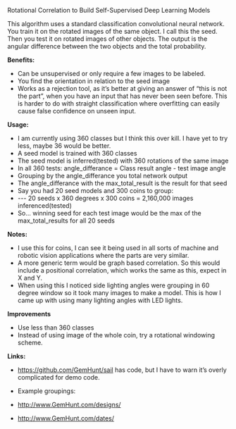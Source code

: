 Rotational Correlation to Build Self-Supervised Deep Learning Models
 
This algorithm uses a standard classification convolutional neural network. You train it on the rotated images of the same object. I call this the seed. Then you test it on rotated images of other objects. The output is the angular difference between the two objects and the total probability.


**Benefits:**
* Can be unsupervised or only require a few images to be labeled. 
* You find the orientation in relation to the seed image
* Works as a rejection tool, as it’s better at giving an answer of “this is not the part”, when you have an input that has never been seen before. This is harder to do with straight classification where overfitting can easily cause false confidence on unseen input. 
 
**Usage:**
* I am currently using 360 classes but I think this over kill. I have yet to try less, maybe 36 would be better. 
* A seed model is trained with 360 classes
* The seed model is inferred(tested) with 360 rotations of the same image
* In all 360 tests: angle_differance = Class result angle - test image angle 
* Grouping by the angle_differance you total network output
* The angle_differance with the max_total_result is the result for that seed
* Say you had 20 seed models and 300 coins to group:
* --- 20 seeds x 360 degrees x 300 coins = 2,160,000 images inferenced(tested)
* So... winning seed for each test image would be the max of the max_total_results for all 20 seeds
 
**Notes:**
* I use this for coins, I can see it being used in all sorts of machine and robotic vision applications where the parts are very similar. 
* A more generic term would be graph based correlation. So this would include a positional correlation, which works the same as this, expect in X and Y. 
* When using this I noticed side lighting angles were grouping in 60 degree window so it took many images to make a model. This is how I came up with using many lighting angles with LED lights.

**Improvements**
* Use less than 360 classes
* Instead of using image of the whole coin, try a rotational windowing scheme. 

**Links:**
* https://github.com/GemHunt/sail has code, but I have to warn it’s overly complicated for demo code.
 
* Example groupings:
* http://www.GemHunt.com/designs/
* http://www.GemHunt.com/dates/
